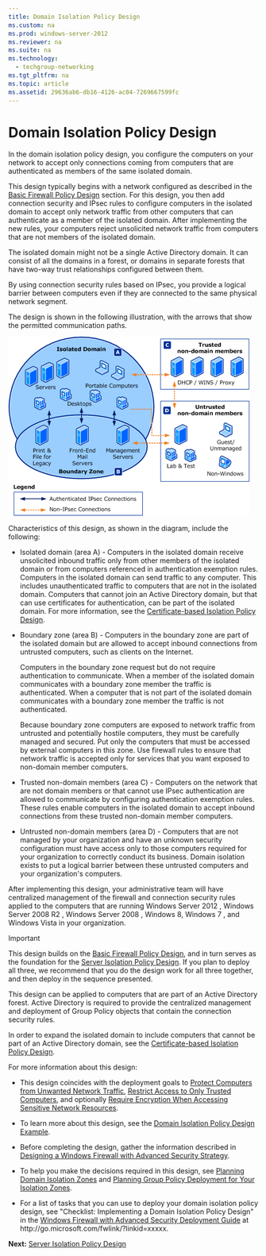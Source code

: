 ```yaml
---
title: Domain Isolation Policy Design
ms.custom: na
ms.prod: windows-server-2012
ms.reviewer: na
ms.suite: na
ms.technology: 
  - techgroup-networking
ms.tgt_pltfrm: na
ms.topic: article
ms.assetid: 29636ab6-db16-4126-ac04-7269667599fc
---
```

# Domain Isolation Policy Design
In the domain isolation policy design, you configure the computers on your network to accept only connections coming from computers that are authenticated as members of the same isolated domain.

This design typically begins with a network configured as described in the [Basic Firewall Policy Design](Basic-Firewall-Policy-Design.md) section. For this design, you then add connection security and IPsec rules to configure computers in the isolated domain to accept only network traffic from other computers that can authenticate as a member of the isolated domain. After implementing the new rules, your computers reject unsolicited network traffic from computers that are not members of the isolated domain.

The isolated domain might not be a single Active Directory domain. It can consist of all the domains in a forest, or domains in separate forests that have two\-way trust relationships configured between them.

By using connection security rules based on IPsec, you provide a logical barrier between computers even if they are connected to the same physical network segment.

The design is shown in the following illustration, with the arrows that show the permitted communication paths.

![](../../../media/Domain-Isolation-Policy-Design/WFASDomainISOBoundary.gif)

Characteristics of this design, as shown in the diagram, include the following:

-   Isolated domain \(area A\) \- Computers in the isolated domain receive unsolicited inbound traffic only from other members of the isolated domain or from computers referenced in authentication exemption rules. Computers in the isolated domain can send traffic to any computer. This includes unauthenticated traffic to computers that are not in the isolated domain. Computers that cannot join an Active Directory domain, but that can use certificates for authentication, can be part of the isolated domain. For more information, see the [Certificate-based Isolation Policy Design](Certificate-based-Isolation-Policy-Design.md).

-   Boundary zone \(area B\) \- Computers in the boundary zone are part of the isolated domain but are allowed to accept inbound connections from untrusted computers, such as clients on the Internet.

    Computers in the boundary zone request but do not require authentication to communicate. When a member of the isolated domain communicates with a boundary zone member the traffic is authenticated. When a computer that is not part of the isolated domain communicates with a boundary zone member the traffic is not authenticated.

    Because boundary zone computers are exposed to network traffic from untrusted and potentially hostile computers, they must be carefully managed and secured. Put only the computers that must be accessed by external computers in this zone. Use firewall rules to ensure that network traffic is accepted only for services that you want exposed to non\-domain member computers.

-   Trusted non\-domain members \(area C\) \- Computers on the network that are not domain members or that cannot use IPsec authentication are allowed to communicate by configuring authentication exemption rules. These rules enable computers in the isolated domain to accept inbound connections from these trusted non\-domain member computers.

-   Untrusted non\-domain members \(area D\) \- Computers that are not managed by your organization and have an unknown security configuration must have access only to those computers required for your organization to correctly conduct its business. Domain isolation exists to put a logical barrier between these untrusted computers and your organization's computers.

After implementing this design, your administrative team will have centralized management of the firewall and connection security rules applied to the computers that are running  Windows Server 2012 ,  Windows Server 2008 R2 ,  Windows Server 2008 , Windows 8,  Windows 7 , and Windows Vista in your organization.

> [!IMPORTANT]
> This design builds on the [Basic Firewall Policy Design](Basic-Firewall-Policy-Design.md), and in turn serves as the foundation for the [Server Isolation Policy Design](Server-Isolation-Policy-Design.md). If you plan to deploy all three, we recommend that you do the design work for all three together, and then deploy in the sequence presented.

This design can be applied to computers that are part of an Active Directory forest. Active Directory is required to provide the centralized management and deployment of Group Policy objects that contain the connection security rules.

In order to expand the isolated domain to include computers that cannot be part of an Active Directory domain, see the [Certificate-based Isolation Policy Design](Certificate-based-Isolation-Policy-Design.md).

For more information about this design:

-   This design coincides with the deployment goals to [Protect Computers from Unwanted Network Traffic](Protect-Computers-from-Unwanted-Network-Traffic.md), [Restrict Access to Only Trusted Computers](Restrict-Access-to-Only-Trusted-Computers.md), and optionally [Require Encryption When Accessing Sensitive Network Resources](Require-Encryption-When-Accessing-Sensitive-Network-Resources.md).

-   To learn more about this design, see the [Domain Isolation Policy Design Example](Domain-Isolation-Policy-Design-Example.md).

-   Before completing the design, gather the information described in [Designing a Windows Firewall with Advanced Security Strategy](Designing-a-Windows-Firewall-with-Advanced-Security-Strategy.md).

-   To help you make the decisions required in this design, see [Planning Domain Isolation Zones](Planning-Domain-Isolation-Zones.md) and [Planning Group Policy Deployment for Your Isolation Zones](Planning-Group-Policy-Deployment-for-Your-Isolation-Zones.md).

-   For a list of tasks that you can use to deploy your domain isolation policy design, see "Checklist: Implementing a Domain Isolation Policy Design" in the [Windows Firewall with Advanced Security Deployment Guide](http://go.microsoft.com/fwlink/?linkid=xxxxx) at http:\/\/go.microsoft.com\/fwlink\/?linkid\=xxxxx.

**Next:** [Server Isolation Policy Design](Server-Isolation-Policy-Design.md)


